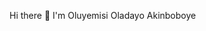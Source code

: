 Hi there 👋 I'm Oluyemisi Oladayo Akinboboye 


<!--
**Dasatt/Dasatt** is a ✨ _special_ ✨ repository because its `README.md` (this file) appears on your GitHub profile.

Here are some ideas to get you started:

- 🔭 I’m currently working on ...
- 🌱 I’m currently learning Test Automation at Testify Academy 
- 👯 I’m looking to collaborate on projects to help own my software testing skills
- 🤔 I’m looking for help with ...
- 💬 Ask me about ...
- 📫 How to reach me: ...
- 😄 Pronouns: ...
- ⚡ Fun fact: ...
-->
